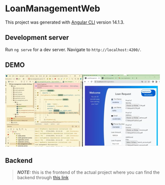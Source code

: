 # LoanManagementWeb

This project was generated with [Angular CLI](https://github.com/angular/angular-cli) version 14.1.3.

## Development server

Run `ng serve` for a dev server. Navigate to `http://localhost:4200/`.

## DEMO
[![Demo](./demo.PNG)]([https://clipchamp.com/watch/gQPE5UwjIYs](https://clipchamp.com/watch/LAd2Y5ot6pP?utm_source=share&utm_medium=social&utm_campaign=watch))


## Backend
> **_NOTE:_**  this is the frontend of the actual project where you can find the backend through [this link]([https://github.com/SoulaimakH/loan-management-frontend](https://github.com/SoulaimakH/loan-management-module-ArchLog-)https://github.com/SoulaimakH/loan-management-module-ArchLog-)

